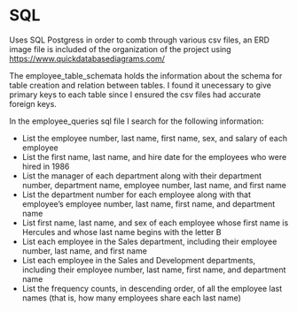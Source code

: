 # SQL

Uses SQL Postgress in order to comb through various csv files, an ERD image file is included of the organization of the project using https://www.quickdatabasediagrams.com/

The employee_table_schemata holds the information about the schema for table creation and relation between tables. I found it unecessary to give primary keys to each table since I ensured the csv files had accurate foreign keys.

In the employee_queries sql file I search for the following information:
-  List the employee number, last name, first name, sex, and salary of each employee 
-  List the first name, last name, and hire date for the employees who were hired in 1986 
-  List the manager of each department along with their department number, department name, employee number, last name, and first name 
-  List the department number for each employee along with that employee’s employee number, last name, first name, and department name 
-  List first name, last name, and sex of each employee whose first name is Hercules and whose last name begins with the letter B 
-  List each employee in the Sales department, including their employee number, last name, and first name 
-  List each employee in the Sales and Development departments, including their employee number, last name, first name, and department name
-  List the frequency counts, in descending order, of all the employee last names (that is, how many employees share each last name) 
